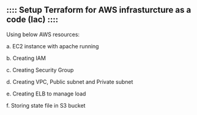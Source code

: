 :::: Setup Terraform for AWS infrasturcture as a code (Iac) ::::
------------------------------------------------------------------

Using below AWS resources:

a. EC2 instance with apache running 

b. Creating IAM
 
c. Creating Security Group

d. Creating VPC, Public subnet and Private subnet

e. Creating ELB to manage load

f. Storing state file in S3 bucket
